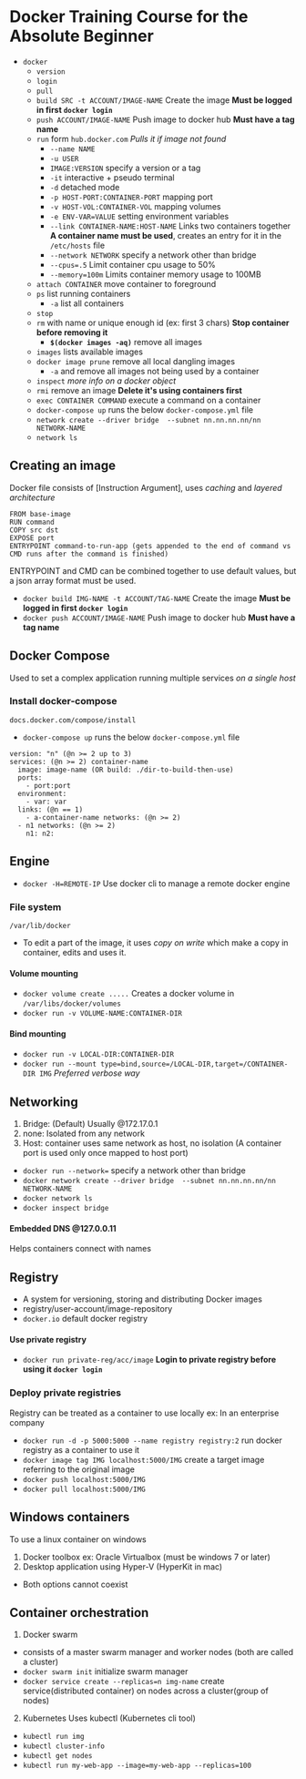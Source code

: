# Docker Training Course for the Absolute Beginner
- `docker`
  - `version`
  - `login`
  - `pull`
  - `build SRC -t ACCOUNT/IMAGE-NAME` Create the image **Must be logged in first `docker login`**
  - `push ACCOUNT/IMAGE-NAME` Push image to docker hub **Must have a tag name**
  - `run` form `hub.docker.com` *Pulls it if image not found*
    - `--name NAME`
    - `-u USER` 
    - `IMAGE:VERSION` specify a version or a tag
    - `-it` interactive + pseudo terminal
    - `-d` detached mode
    - `-p HOST-PORT:CONTAINER-PORT` mapping port
    - `-v HOST-VOL:CONTAINER-VOL` mapping volumes
    - `-e ENV-VAR=VALUE` setting environment variables
    - `--link CONTAINER-NAME:HOST-NAME` Links two containers together **A container name must be used**, creates an entry for it in the `/etc/hosts` file
    - `--network NETWORK` specify a network other than bridge 
    - `--cpus=.5` Limit container cpu usage to 50%
    - `--memory=100m` Limits container memory usage to 100MB
  - `attach CONTAINER` move container to foreground
  - `ps` list running containers
    - `-a` list all containers
  - `stop`
  - `rm` with name or unique enough id (ex: first 3 chars) **Stop container before removing it**
    - **`$(docker images -aq)`** remove all images
  - `images` lists available images
  - `docker image prune` remove all local dangling images
    - `-a` and remove all images not being used by a container
  - `inspect` *more info on a docker object*
  - `rmi` remove an image **Delete it's using containers first**
  - `exec CONTAINER COMMAND` execute a command on a container
  - `docker-compose up` runs the below `docker-compose.yml` file
  - `network create --driver bridge  --subnet nn.nn.nn.nn/nn NETWORK-NAME`
  - `network ls`
## Creating an image
Docker file consists of [Instruction Argument], uses *caching* and *layered architecture*
```
FROM base-image
RUN command
COPY src dst
EXPOSE port
ENTRYPOINT command-to-run-app (gets appended to the end of command vs CMD runs after the command is finished)
```
ENTRYPOINT and CMD can be combined together to use default values, but a json array format must be used.
- `docker build IMG-NAME -t ACCOUNT/TAG-NAME` Create the image **Must be logged in first `docker login`**
- `docker push ACCOUNT/IMAGE-NAME` Push image to docker hub **Must have a tag name**

## Docker Compose
Used to set a complex application running multiple services *on a single host*
### Install docker-compose
`docs.docker.com/compose/install`
- `docker-compose up` runs the below `docker-compose.yml` file
```
version: "n" (@n >= 2 up to 3)
services: (@n >= 2) container-name
  image: image-name (OR build: ./dir-to-build-then-use)
  ports:
    - port:port
  environment:
    - var: var
  links: (@n == 1)
    - a-container-name networks: (@n >= 2) 
  - n1 networks: (@n >= 2)
    n1: n2: 
```
## Engine 
- `docker -H=REMOTE-IP` Use docker cli to manage a remote docker engine 
### File system 
`/var/lib/docker` 
- To edit a part of the image, it uses *copy on write* which make a copy in container, edits and uses it.
#### Volume mounting
  - `docker volume create .....` Creates a docker volume in `/var/libs/docker/volumes`
  - `docker run -v VOLUME-NAME:CONTAINER-DIR`
#### Bind mounting 
  - `docker run -v LOCAL-DIR:CONTAINER-DIR`
  - `docker run --mount type=bind,source=/LOCAL-DIR,target=/CONTAINER-DIR IMG` *Preferred verbose way*

## Networking
1. Bridge: (Default) Usually @172.17.0.1
2. none: Isolated from any network
3. Host: container uses same network as host, no isolation (A container port is used only once mapped to host port)
- `docker run --network=` specify a network other than bridge
- `docker network create --driver bridge  --subnet nn.nn.nn.nn/nn NETWORK-NAME`
- `docker network ls`
- `docker inspect bridge`

#### Embedded DNS @127.0.0.11 
Helps containers connect with names

## Registry
- A system for versioning, storing and distributing Docker images
- registry/user-account/image-repository
- `docker.io` default docker registry
#### Use private registry
  - `docker run private-reg/acc/image` **Login to private registry before using it `docker login`**

### Deploy private registries
Registry can be treated as a container to use locally ex: In an enterprise company
- `docker run -d -p 5000:5000 --name registry registry:2` run docker registry as a container to use it
- `docker image tag IMG localhost:5000/IMG` create a target image referring to the original image
- `docker push localhost:5000/IMG`
- `docker pull localhost:5000/IMG`

## Windows containers
To use a linux container on windows
1. Docker toolbox ex: Oracle Virtualbox (must be windows 7 or later)
2. Desktop application using Hyper-V (HyperKit in mac)
- Both options cannot coexist

## Container orchestration 
1. Docker swarm
  - consists of a master swarm manager and worker nodes (both are called a cluster)
  - `docker swarm init` initialize swarm manager
  - `docker service create --replicas=n img-name` create service(distributed container) on nodes across a cluster(group of nodes)
2. Kubernetes
  Uses kubectl (Kubernetes cli tool)
  - `kubectl run img`
  - `kubectl cluster-info`
  - `kubectl get nodes`
  - `kubectl run my-web-app --image=my-web-app --replicas=100`